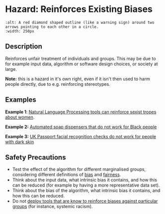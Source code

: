 # Hazard: Reinforces Existing Biases

```{image} ../../images/hazards/reinforce-bias.png
:alt: A red diamond shaped outline (like a warning sign) around two arrows pointing to each other in a circle.
:width: 250px
```

## Description

Reinforces unfair treatment of individuals and groups. This may be due to for example input data, algorithm or software design choices, or society at large. 

__Note:__ this is a hazard in it's own right, even if it isn't then used to harm people directly, due to e.g. reinforcing stereotypes.


## Examples

__Example 1__: [Natural Language Processing tools can reinforce sexist tropes about women](https://arxiv.org/abs/1607.06520). 

__Example 2:__ [Automated soap dispensers that do not work for Black people](https://metro.co.uk/2017/07/13/racist-soap-dispensers-dont-work-for-black-people-6775909/)

__Example 3:__ [UK Passport facial recognition checks do not work for people with dark skin](https://www.bbc.co.uk/news/technology-49993647)

## Safety Precautions

- Test the effect of the algorithm for different marginalised groups, considering different definitions of [bias]() and [fairness]().
- Think about the input data, what intrinsic bias it contains, and how this can be reduced (for example by having a more representative data set).
- Think about the bias of the algorithm, what intrinsic bias it contains, and how this can be reduced.
- Do not [deploy tools that are know to reinforce biases against particular groups](https://www.bbc.co.uk/news/technology-49993647) (for instance, systemic racism).
